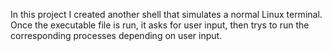 In this project I created another shell that simulates a normal Linux terminal. Once the executable file is run, it asks for user input, then trys to run the corresponding processes depending on user input. 
